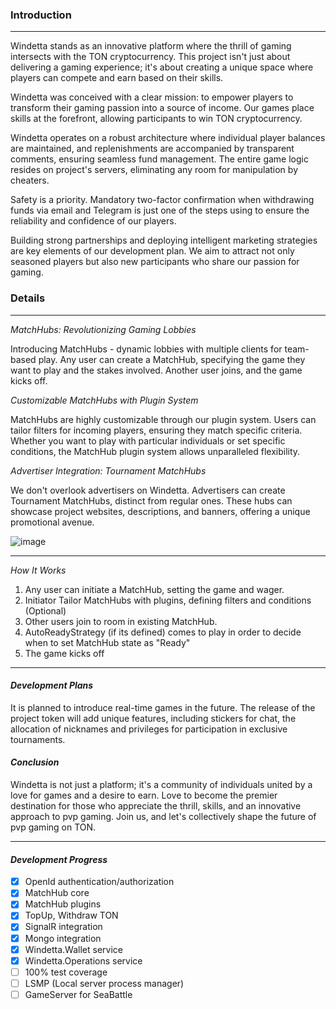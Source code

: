 ### Introduction

---

Windetta stands as an innovative platform where the thrill of gaming intersects with the TON cryptocurrency. This project isn't just about delivering a gaming experience; it's about creating a unique space where players can compete and earn based on their skills.

Windetta was conceived with a clear mission: to empower players to transform their gaming passion into a source of income. Our games place skills at the forefront, allowing participants to win TON cryptocurrency.

Windetta operates on a robust architecture where individual player balances are maintained, and replenishments are accompanied by transparent comments, ensuring seamless fund management. The entire game logic resides on project's servers, eliminating any room for manipulation by cheaters.

Safety is a priority. Mandatory two-factor confirmation when withdrawing funds via email and Telegram is just one of the steps using to ensure the reliability and confidence of our players.

Building strong partnerships and deploying intelligent marketing strategies are key elements of our development plan. We aim to attract not only seasoned players but also new participants who share our passion for gaming.


### Details
---

*MatchHubs: Revolutionizing Gaming Lobbies*

Introducing MatchHubs - dynamic lobbies with multiple clients for team-based play. Any user can create a MatchHub, specifying the game they want to play and the stakes involved. Another user joins, and the game kicks off.


*Customizable MatchHubs with Plugin System*

MatchHubs are highly customizable through our plugin system. Users can tailor filters for incoming players, ensuring they match specific criteria. Whether you want to play with particular individuals or set specific conditions, the MatchHub plugin system allows unparalleled flexibility.


*Advertiser Integration: Tournament MatchHubs*

We don't overlook advertisers on Windetta. Advertisers can create Tournament MatchHubs, distinct from regular ones. These hubs can showcase project websites, descriptions, and banners, offering a unique promotional avenue.

![image](https://github.com/artistotless/windetta/assets/34582815/ab74e56f-de0c-41ab-989c-1dc830d7e1ad)




---

*How It Works*

1. Any user can initiate a MatchHub, setting the game and wager.
2. Initiator Tailor MatchHubs with plugins, defining filters and conditions (Optional)   
3. Other users join to room in existing MatchHub.
4. AutoReadyStrategy (if its defined) comes to play in order to decide when to set MatchHub state as "Ready"
5. The game kicks off
---

#### *Development Plans*

It is planned to introduce real-time games in the future. The release of the project token will add unique features, including stickers for chat, the allocation of nicknames and privileges for participation in exclusive tournaments.

#### *Conclusion*

Windetta is not just a platform; it's a community of individuals united by a love for games and a desire to earn. Love to become the premier destination for those who appreciate the thrill, skills, and an innovative approach to pvp gaming. Join us, and let's collectively shape the future of pvp gaming on TON.

---
#### *Development Progress*
- [x] OpenId authentication/authorization
- [x] MatchHub core
- [x] MatchHub plugins 
- [x] TopUp, Withdraw TON
- [x] SignalR integration
- [x] Mongo integration
- [x] Windetta.Wallet service
- [x] Windetta.Operations service
- [ ] 100% test coverage
- [ ] LSMP (Local server process manager)
- [ ] GameServer for SeaBattle
